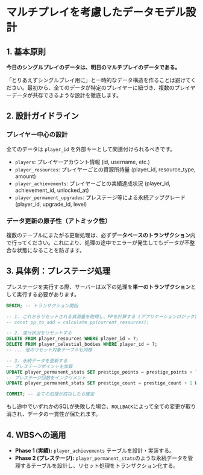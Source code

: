 # マルチプレイを考慮したデータモデル設計

## 1. 基本原則

**今日のシングルプレイのデータは、明日のマルチプレイのデータである。**

「とりあえずシングルプレイ用に」と一時的なデータ構造を作ることは避けてください。最初から、全てのデータが特定のプレイヤーに紐づき、複数のプレイヤーデータが共存できるような設計を徹底します。

## 2. 設計ガイドライン

### プレイヤー中心の設計

全てのデータは `player_id` を外部キーとして関連付けられるべきです。

- `players`: プレイヤーアカウント情報 (id, username, etc.)
- `player_resources`: プレイヤーごとの資源所持量 (player_id, resource_type, amount)
- `player_achievements`: プレイヤーごとの実績達成状況 (player_id, achievement_id, unlocked_at)
- `player_permanent_upgrades`: プレステージ等による永続アップグレード (player_id, upgrade_id, level)

### データ更新の原子性（アトミック性）

複数のテーブルにまたがる更新処理は、必ず**データベースのトランザクション**内で行ってください。これにより、処理の途中でエラーが発生してもデータが不整合な状態になることを防ぎます。

## 3. 具体例：プレステージ処理

プレステージを実行する際、サーバーは以下の処理を**単一のトランザクション**として実行する必要があります。

```sql
BEGIN; -- トランザクション開始

-- 1. これからリセットされる資源量を取得し、PPを計算する (アプリケーションロジック)
-- const pp_to_add = calculate_pp(current_resources);

-- 2. 進行状況をリセットする
DELETE FROM player_resources WHERE player_id = ?;
DELETE FROM player_celestial_bodies WHERE player_id = ?;
-- ... 他のリセット対象テーブルも同様

-- 3. 永続データを更新する
-- プレステージポイントを加算
UPDATE player_permanent_stats SET prestige_points = prestige_points + ? WHERE player_id = ?;
-- プレステージ回数をインクリメント
UPDATE player_permanent_stats SET prestige_count = prestige_count + 1 WHERE player_id = ?;

COMMIT; -- 全ての処理が成功したら確定
```

もし途中でいずれかのSQLが失敗した場合、`ROLLBACK`によって全ての変更が取り消され、データの一貫性が保たれます。

## 4. WBSへの適用

- **Phase 1 (実績):** `player_achievements` テーブルを設計・実装する。
- **Phase 2 (プレステージ):** `player_permanent_stats`のような永続データを管理するテーブルを設計し、リセット処理をトランザクション化する。

